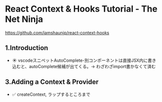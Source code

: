 # React Context & Hooks Tutorial - The Net Ninja

https://github.com/iamshaunjp/react-context-hooks

## 1.Introduction

- :sunny: vscodeスニペットAutoComplete-別コンポーネントは直接JSX内に書き込むと、autoComplete候補が出てくる。-> わざわざimport書かなくて済む

## 3.Adding a Context & Provider

- :white_check_mark: createContext, ラップするところまで


